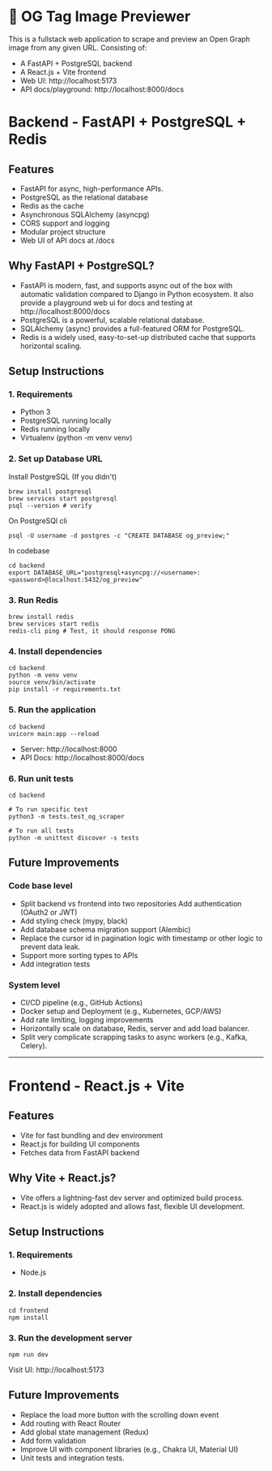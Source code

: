 # 🔖 OG Tag Image Previewer

This is a fullstack web application to scrape and preview an Open Graph image from any given URL.
Consisting of:
- A FastAPI + PostgreSQL backend
- A React.js + Vite frontend
- Web UI: http://localhost:5173
- API docs/playground: http://localhost:8000/docs

# Backend - FastAPI + PostgreSQL + Redis

## Features
- FastAPI for async, high-performance APIs.
- PostgreSQL as the relational database
- Redis as the cache
- Asynchronous SQLAlchemy (asyncpg)
- CORS support and logging
- Modular project structure
- Web UI of API docs at /docs

## Why FastAPI + PostgreSQL?

- FastAPI is modern, fast, and supports async out of the box with automatic validation compared to Django in Python ecosystem. It also provide a playground web ui for docs and testing at http://localhost:8000/docs
- PostgreSQL is a powerful, scalable relational database.
- SQLAlchemy (async) provides a full-featured ORM for PostgreSQL.
- Redis is a widely used, easy-to-set-up distributed cache that supports horizontal scaling.

## Setup Instructions

### 1. Requirements
- Python 3
- PostgreSQL running locally
- Redis running locally
- Virtualenv (python -m venv venv)

### 2. Set up Database URL

Install PostgreSQL (If you didn't)
```
brew install postgresql
brew services start postgresql
psql --version # verify
```

On PostgreSQl cli
```
psql -U username -d postgres -c "CREATE DATABASE og_preview;"
```

In codebase

```
cd backend
export DATABASE_URL="postgresql+asyncpg://<username>:<password>@localhost:5432/og_preview"
```

### 3. Run Redis
```
brew install redis
brew services start redis
redis-cli ping # Test, it should response PONG
```

### 4. Install dependencies
```
cd backend
python -m venv venv
source venv/bin/activate
pip install -r requirements.txt
```

### 5. Run the application

```
cd backend
uvicorn main:app --reload
```

- Server: http://localhost:8000
- API Docs: http://localhost:8000/docs

### 6. Run unit tests

```
cd backend

# To run specific test
python3 -m tests.test_og_scraper

# To run all tests
python -m unittest discover -s tests
```

## Future Improvements

### Code base level
- Split backend vs frontend into two repositories
Add authentication (OAuth2 or JWT)
- Add styling check (mypy, black)
- Add database schema migration support (Alembic)
- Replace the cursor id in pagination logic with timestamp or other logic to prevent data leak.
- Support more sorting types to APIs
- Add integration tests

### System level
- CI/CD pipeline (e.g., GitHub Actions)
- Docker setup and Deployment (e.g., Kubernetes, GCP/AWS)
- Add rate limiting, logging improvements
- Horizontally scale on database, Redis, server and add load balancer.
- Split very complicate scrapping tasks to async workers (e.g., Kafka, Celery).

____

# Frontend - React.js + Vite

## Features

- Vite for fast bundling and dev environment
- React.js for building UI components
- Fetches data from FastAPI backend

## Why Vite + React.js?

- Vite offers a lightning-fast dev server and optimized build process.
- React.js is widely adopted and allows fast, flexible UI development.

## Setup Instructions

### 1. Requirements
- Node.js

### 2. Install dependencies

```
cd frontend
npm install
```

### 3. Run the development server

```
npm run dev
```

Visit UI: http://localhost:5173

## Future Improvements

- Replace the load more button with the scrolling down event
- Add routing with React Router
- Add global state management (Redux)
- Add form validation
- Improve UI with component libraries (e.g., Chakra UI, Material UI)
- Unit tests and integration tests.
